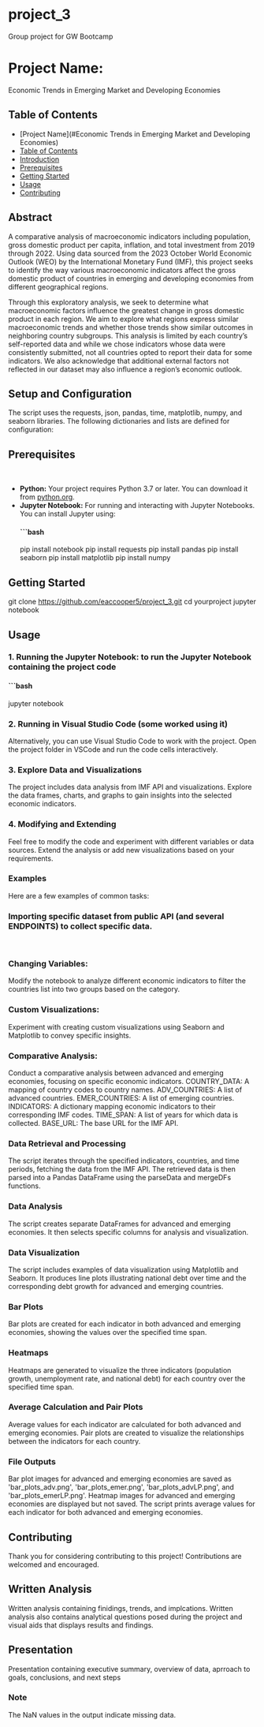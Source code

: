 # project_3
Group project for GW Bootcamp

# Project Name:
Economic Trends in Emerging Market and Developing Economies

## Table of Contents
  - [Project Name](#Economic Trends in Emerging Market and Developing Economies)
  - [Table of Contents](#table-of-contents)
  - [Introduction](#introduction)
  - [Prerequisites](#prerequisites)
  - [Getting Started](#getting-started)
  - [Usage](#usage)
  - [Contributing](#contributing)
    
## Abstract
A comparative analysis of macroeconomic indicators including population, gross domestic product per capita, inflation, and total investment from 2019 through 2022. Using data sourced from the 2023 October World Economic Outlook (WEO) by the International Monetary Fund (IMF), this project seeks to identify the way various macroeconomic indicators affect the gross domestic product of countries in emerging and developing economies from different geographical regions.

Through this exploratory analysis, we seek to determine what macroeconomic factors influence the greatest change in gross domestic product in each region. We aim to explore what regions express similar macroeconomic trends and whether those trends show similar outcomes in neighboring country subgroups. This analysis is limited by each country’s self-reported data and while we chose indicators whose data were consistently submitted, not all countries opted to report their data for some indicators. We also acknowledge that additional external factors not reflected in our dataset may also influence a region’s economic outlook.

## Setup and Configuration
The script uses the requests, json, pandas, time, matplotlib, numpy, and seaborn libraries. The following dictionaries and lists are defined for configuration:

## Prerequisites
​
- **Python:** Your project requires Python 3.7 or later. You can download it from [python.org](https://www.python.org/downloads/).
- **Jupyter Notebook:** For running and interacting with Jupyter Notebooks. You can install Jupyter using:
  #### ```bash
    pip install notebook
    pip install requests
    pip install pandas
    pip install seaborn
    pip install matplotlib
    pip install numpy
​
## Getting Started
git clone https://github.com/eaccooper5/project_3.git 
cd yourproject 
jupyter notebook

## Usage
### 1. Running the Jupyter Notebook: to run the Jupyter Notebook containing the project code
  #### ```bash
jupyter notebook
​
### 2. Running in Visual Studio Code (some worked using it)
Alternatively, you can use Visual Studio Code to work with the project. Open the project folder in VSCode and run the code cells interactively.
​
### 3. Explore Data and Visualizations
The project includes data analysis from IMF API and visualizations. Explore the data frames, charts, and graphs to gain insights into the selected economic indicators.
​
### 4. Modifying and Extending
Feel free to modify the code and experiment with different variables or data sources. Extend the analysis or add new visualizations based on your requirements.
​
### Examples
Here are a few examples of common tasks:
​
### Importing specific dataset from public API (and several ENDPOINTS) to collect specific data.
​
### Changing Variables:
Modify the notebook to analyze different economic indicators to filter the countries list into two groups based on the category.
​
### Custom Visualizations:
Experiment with creating custom visualizations using Seaborn and Matplotlib to convey specific insights.
​
### Comparative Analysis:
Conduct a comparative analysis between advanced and emerging economies, focusing on specific economic indicators.
COUNTRY_DATA: A mapping of country codes to country names.
ADV_COUNTRIES: A list of advanced countries.
EMER_COUNTRIES: A list of emerging countries.
INDICATORS: A dictionary mapping economic indicators to their corresponding IMF codes.
TIME_SPAN: A list of years for which data is collected.
BASE_URL: The base URL for the IMF API.

### Data Retrieval and Processing
The script iterates through the specified indicators, countries, and time periods, fetching the data from the IMF API. The retrieved data is then parsed into a Pandas DataFrame using the parseData and mergeDFs functions.

### Data Analysis
The script creates separate DataFrames for advanced and emerging economies. It then selects specific columns for analysis and visualization.

### Data Visualization
The script includes examples of data visualization using Matplotlib and Seaborn. It produces line plots illustrating national debt over time and the corresponding debt growth for advanced and emerging countries.

### Bar Plots
Bar plots are created for each indicator in both advanced and emerging economies, showing the values over the specified time span.

### Heatmaps
Heatmaps are generated to visualize the three indicators (population growth, unemployment rate, and national debt) for each country over the specified time span.

### Average Calculation and Pair Plots
Average values for each indicator are calculated for both advanced and emerging economies. Pair plots are created to visualize the relationships between the indicators for each country.

### File Outputs
Bar plot images for advanced and emerging economies are saved as 'bar_plots_adv.png', 'bar_plots_emer.png', 'bar_plots_advLP.png', and 'bar_plots_emerLP.png'.
Heatmap images for advanced and emerging economies are displayed but not saved.
The script prints average values for each indicator for both advanced and emerging economies.

## Contributing 
Thank you for considering contributing to this project! Contributions are welcomed and encouraged.

## Written Analysis
Written analysis containing finidings, trends, and implcations. Written analysis also contains analytical questions posed during the project and visual aids that displays results and findings.

## Presentation
Presentation containing executive summary, overview of data, aprroach to goals, conclusions, and next steps

### Note
The NaN values in the output indicate missing data.